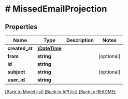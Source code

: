 # # MissedEmailProjection

## Properties

Name | Type | Description | Notes
------------ | ------------- | ------------- | -------------
**created_at** | [**\DateTime**](\DateTime) |  | 
**from** | **string** |  | [optional] 
**id** | **string** |  | 
**subject** | **string** |  | [optional] 
**user_id** | **string** |  | 

[[Back to Model list]](../../README#documentation-for-models) [[Back to API list]](../../README#documentation-for-api-endpoints) [[Back to README]](../../README)


